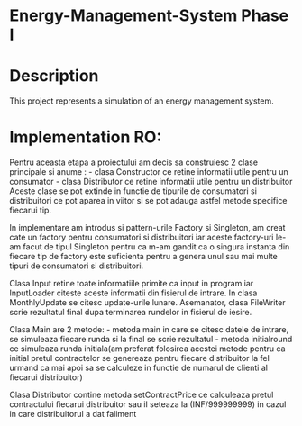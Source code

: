 # Energy-Management-System Phase I

# Description
This project represents a simulation of an energy management system.

# Implementation RO:

Pentru aceasta etapa a proiectului am decis sa construiesc 2 clase principale
si anume :
	- clasa Constructor ce retine informatii utile pentru un consumator
	- clasa Distributor ce retine informatii utile pentru un distribuitor
Aceste clase se pot extinde in functie de tipurile de consumatori si
distribuitori ce pot aparea in viitor si se pot adauga astfel metode specifice
fiecarui tip.

In implementare am introdus si pattern-urile Factory si Singleton, am creat
cate un factory pentru consumatori si distribuitori iar aceste factory-uri 
le-am facut de tipul Singleton pentru ca m-am gandit ca o singura instanta
din fiecare tip de factory este suficienta pentru a genera unul sau mai multe
tipuri de consumatori si distribuitori.

Clasa Input retine toate informatiile primite ca input in program iar 
InputLoader citeste aceste informatii din fisierul de intrare. In clasa 
MonthlyUpdate se citesc update-urile lunare. Asemanator, clasa FileWriter scrie 
rezultatul final dupa terminarea rundelor in fisierul de iesire.

Clasa Main are 2 metode: 
	- metoda main in care se citesc datele de intrare, se simuleaza fiecare 
runda si la final se scrie rezultatul
	- metoda initialround ce simuleaza runda initiala(am preferat folosirea 
acestei metode pentru ca initial pretul contractelor se genereaza pentru fiecare
distribuitor la fel urmand ca mai apoi sa se calculeze in functie de numarul
de clienti al fiecarui distribuitor)

Clasa Distributor contine metoda setContractPrice ce calculeaza pretul
contractului fiecarui distribuitor sau il seteaza la (INF/999999999) in cazul 
in care distribuitorul a dat faliment
